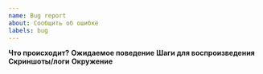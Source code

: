 ```yaml
---
name: Bug report
about: Сообщить об ошибке
labels: bug
---
```

**Что происходит?**
**Ожидаемое поведение**
**Шаги для воспроизведения**
**Скриншоты/логи**
**Окружение**
